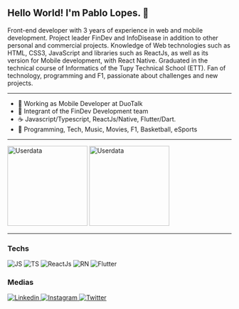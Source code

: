 ## Hello World! I'm Pablo Lopes. 👋

Front-end developer with 3 years of experience in web and mobile development. Project leader FinDev and InfoDisease in addition to other personal and commercial projects. Knowledge of Web technologies such as HTML, CSS3, JavaScript and libraries such as ReactJs, as well as its version for Mobile development, with React Native. Graduated in the technical course of Informatics of the Tupy Technical School (ETT). Fan of technology, programming and F1, passionate about challenges and new projects.

____________________________

- 🔭 Working as Mobile Developer at DuoTalk
- 🚀 Integrant of the FinDev Development team
- ☕ Javascript/Typescript, ReactJs/Native, Flutter/Dart.
- 💬 Programming, Tech, Music, Movies, F1, Basketball, eSports

____________________________

<div>
  <img height="180cm" src="https://github-readme-stats.vercel.app/api?username=PabloLopes19&count_private=true&show_icons=true&theme=ayu-mirage" alt="Userdata"/>
  <img height="180cm" src="https://github-readme-stats.vercel.app/api/top-langs/?username=PabloLopes19&count_private=true&layout=compact&show_icons=true&theme=ayu-mirage" alt="Userdata"/>
</div>

____________________________

### Techs
<div>
  <img src="https://img.shields.io/badge/JavaScript-323330?style=for-the-badge&logo=javascript&logoColor=F7DF1E" alt="JS"/>
  <img src="https://img.shields.io/badge/TypeScript-007ACC?style=for-the-badge&logo=typescript&logoColor=white" alt="TS"/>
  <img src="https://img.shields.io/badge/React-20232A?style=for-the-badge&logo=react&logoColor=61DAFB" alt="ReactJs"/>
  <img src="https://img.shields.io/badge/React_Native-20232A?style=for-the-badge&logo=react&logoColor=61DAFB" alt="RN"/>
  <img src="https://img.shields.io/badge/Flutter-02569B?style=for-the-badge&logo=flutter&logoColor=white" alt="Flutter"/>       
</div>

### Medias
<div>
  
  <a href="https://www.linkedin.com/in/pablo-lopes-35b250191/" target="_blank">
    <img src="https://img.shields.io/badge/LinkedIn-0077B5?style=for-the-badge&logo=linkedin&logoColor=white" alt="Linkedin"/>
  </a>
  <a href="https://www.instagram.com/pablolopes19/" target="_blank">
    <img src="https://img.shields.io/badge/Instagram-E4405F?style=for-the-badge&logo=instagram&logoColor=white" alt="Instagram"/>
  </a>
  <a href="https://twitter.com/PabloLopes1919" target="_blank">
    <img src="https://img.shields.io/badge/Twitter-1DA1F2?style=for-the-badge&logo=twitter&logoColor=white" alt="Twitter"/>
  </a>
</div>
